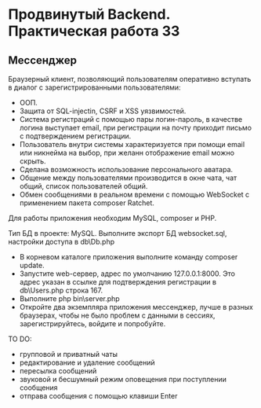 # Продвинутый Backend. Практическая работа 33 #
## Мессенджер ##

Браузерный клиент, позволяющий пользователям оперативно вступать в диалог с зарегистрированными пользователями:

- ООП.
- Защита от SQL-injectin, CSRF и XSS уязвимостей.  
- Система регистраций с помощью пары логин-пароль, в качестве логина выступает email, при регистрации на почту приходит письмо с подтверждением регистрации.
- Пользователь внутри системы характеризуется при помощи email или никнейма на выбор, при желанн отображение email можно скрыть.
- Сделана возможность использование персонального аватара.
- Общение между пользователями производится в окне чата, чат общий, список пользователей общий.
- Обмен сообщениями в реальном времени с помощью WebSocket с применением пакета composer Ratchet.

Для работы приложения необходим MySQL, composer и PHP.

Тип БД в проекте: MySQL. Выполните экспорт БД websocket.sql, настройки доступа в db\Db.php

- В корневом каталоге приложения выполните команду composer update.
- Запустите web-сервер, адрес по умолчанию 127.0.0.1:8000. Это адрес указан в ссылке для подтверждения регистрации в db\Users.php строка 167.
- Выполните php bin\server.php
- Откройте два экземпляра приложения мессенджер, лучше в разных браузерах, чтобы не было проблем с данными в сессиях, зарегистрируйтесь, войдите и попробуйте.

TO DO:
- групповой и приватный чаты
- редактирование и удаление сообщений
- пересылка сообщений
- звуковой и бесшумный режим оповещения при поступлении сообщения
- отправа сообщения с помощью клавиши Enter


